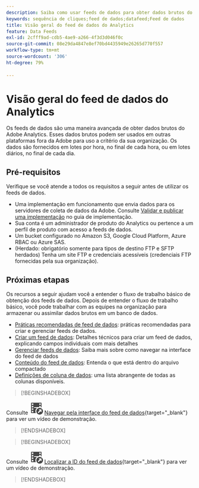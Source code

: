 ```yaml
---
description: Saiba como usar feeds de dados para obter dados brutos do Adobe Analytics. Descubra os pré-requisitos para usar os feeds de dados a seguir.
keywords: sequência de cliques;feed de dados;datafeed;Feed de dados
title: Visão geral do feed de dados do Analytics
feature: Data Feeds
exl-id: 2cfff9ad-cdb5-4ae9-a266-4f3d3d046f0c
source-git-commit: 08e29da4847e8ef70bd4435949e26265d770f557
workflow-type: tm+mt
source-wordcount: '306'
ht-degree: 79%

---
```


# Visão geral do feed de dados do Analytics

Os feeds de dados são uma maneira avançada de obter dados brutos do Adobe Analytics. Esses dados brutos podem ser usados em outras plataformas fora da Adobe para uso a critério da sua organização. Os dados são fornecidos em lotes por hora, no final de cada hora, ou em lotes diários, no final de cada dia.

## Pré-requisitos

Verifique se você atende a todos os requisitos a seguir antes de utilizar os feeds de dados.

* Uma implementação em funcionamento que envia dados para os servidores de coleta de dados da Adobe. Consulte [Validar e publicar uma implementação](/help/implement/launch/validate-publish-prod.md) no guia de implementação.
* Sua conta é um administrador de produto do Analytics ou pertence a um perfil de produto com acesso a feeds de dados.
* Um bucket configurado no Amazon S3, Google Cloud Platform, Azure RBAC ou Azure SAS.
* (Herdado: obrigatório somente para tipos de destino FTP e SFTP herdados) Tenha um site FTP e credenciais acessíveis (credenciais FTP fornecidas pela sua organização).

## Próximas etapas

Os recursos a seguir ajudam você a entender o fluxo de trabalho básico de obtenção dos feeds de dados. Depois de entender o fluxo de trabalho básico, você pode trabalhar com as equipes na organização para armazenar ou assimilar dados brutos em um banco de dados.

* [Práticas recomendadas de feed de dados](/help/export/analytics-data-feed/data-feeds-best-practices.md): práticas recomendadas para criar e gerenciar feeds de dados.
* [Criar um feed de dados](create-feed.md): Detalhes técnicos para criar um feed de dados, explicando campos individuais com mais detalhes
* [Gerenciar feeds de dados](df-manage-feeds.md): Saiba mais sobre como navegar na interface do feed de dados
* [Conteúdo do feed de dados](c-df-contents/datafeeds-contents.md): Entenda o que está dentro do arquivo compactado <!-- Is this still the output users can download from the destination? I aske Jun. -->
* [Definições de coluna de dados](c-df-contents/datafeeds-reference.md): uma lista abrangente de todas as colunas disponíveis.

>[!BEGINSHADEBOX]

Consulte ![VideoCheckedOut](/help/assets/icons/VideoCheckedOut.svg) [Navegar pela interface do feed de dados](https://video.tv.adobe.com/v/3428567?quality=12&learn=on&captions=por_br){target="_blank"} para ver um vídeo de demonstração.

>[!ENDSHADEBOX]



>[!BEGINSHADEBOX]

Consulte ![VideoCheckedOut](/help/assets/icons/VideoCheckedOut.svg) [Localizar a ID do feed de dados](https://video.tv.adobe.com/v/335747?quality=12&learn=on){target="_blank"} para ver um vídeo de demonstração.

>[!ENDSHADEBOX]
